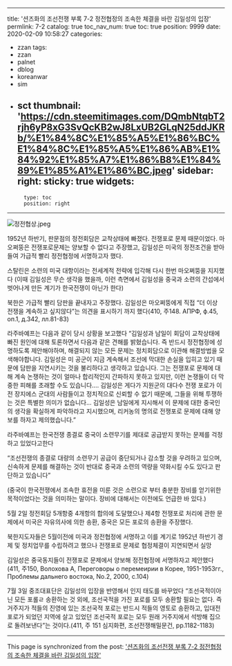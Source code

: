 
---
title: '션즈화의 조선전쟁 부록 7-2 정전협정의 조속한 체결을 바란 김일성의 입장'
permlink: 7-2
catalog: true
toc_nav_num: true
toc: true
position: 9999
date: 2020-02-09 10:58:27
categories:
- zzan
tags:
- zzan
- palnet
- dblog
- koreanwar
- sim
- sct
thumbnail: 'https://cdn.steemitimages.com/DQmbNtqbT2rjh6yP8xG3SvQcKB2wJ8LxUB2GLqN25ddJKRb/%E1%84%8C%E1%85%A5%E1%86%BC%E1%84%8C%E1%85%A5%E1%86%AB%E1%84%92%E1%85%A7%E1%86%B8%E1%84%89%E1%85%A1%E1%86%BC.jpeg'
sidebar:
    right:
        sticky: true
widgets:
    -
        type: toc
        position: right
---


![정전협상.jpeg](https://cdn.steemitimages.com/DQmbNtqbT2rjh6yP8xG3SvQcKB2wJ8LxUB2GLqN25ddJKRb/%E1%84%8C%E1%85%A5%E1%86%BC%E1%84%8C%E1%85%A5%E1%86%AB%E1%84%92%E1%85%A7%E1%86%B8%E1%84%89%E1%85%A1%E1%86%BC.jpeg)

1952년 하반기, 판문점의 정전회담은 교착상태에 빠졌다. 전쟁포로 문제 때문이었다. 마오쩌뚱은 전쟁포로문제는 양보할 수 없다고 주장했고, 김일성은 미국의 정전조건을 받아 들여 가급적 빨리 정전협정에 서명하고자 했다. 

스탈린은 소련의 미국 대항이라는 전세계적 전략에 입각해 다시 한번 마오쩌뚱을 지지했다
(이때 김일성은 무슨 생각을 했을까, 이런 측면에서 김일성을 중국과 소련의 간섭에서 벗어나게 만든 계기가 한국전쟁이 아닌가 한다)

북한은 가급적 빨리 담판을 끝내자고 주장했다. 김일성은 마오쩌뚱에게 직접 “더 이상 전쟁을 계속하고 싶지않다”는 의견을 표시하기 까지 했다(410, 주148. АПРФ, ф.45, оп.1, д.342, лл.81-83)


라주바예프는 다음과 같이 당시 상황을 보고했다 
“김일성과 남일이 회담이 교착상태에 빠진 원인에 대해 토론하면서 다음과 같은 견해를 밝혔습니다. 즉 반드시 정전협정에 성명하도록 제안해야하며, 해결되지 않는 모든 문제는 정치회담으로 이관해 해결방법을 모색해야합니다. 
 김일성은 미 공군이 지금 계속해서 조선에 막대한 손실을 입히고 있기 때문에 담판을 지연시키는 것을 불리하다고 생각하고 있습니다. 그는 전쟁포로 문제에 대해 계속 논쟁하는 것이 얼마나 합리적인지 간파하지 못하고 있지만, 이런 논쟁들이 더 막중한 피해를 초래할 수도 있습니다…. 김일성은 게다가 지원군의 대다수 전쟁 포로가 이전 장지에스 군대의 사람들이고 정치적으로 신뢰할 수 없기 때문에, 그들을 위해 투쟁하는 것은 특별한 의미가 없습니다… 김일성은 남일에게 지시해서 이 문제에 대한 중국인의 생각을 확실하게 파악하라고 지시했으며, 리커농의 명의로 전쟁포로 문제에 대해 양보를 하자고 제의했습니다.”

라주바예프는 한국전쟁 종결로 중국이 소련무기를 제대로 공급받지 못하는 문제를 걱정하고 있었다고한다

“조선전쟁의 종결로 대량의 소련무기 공급이 중단되거나 감소할 것을 우려하고 있으며, 신속하게 문제를 해결하는 것이 반대로 중국과 소련의 역량을 약화시킬 수도 있다고 판단하고 있습니다”

(중국이 한국전쟁에서 조속한 휴전을 미룬 것은 소련으로 부터 충분한 장비를 얻기위한 목적이었다는 것을 의미하는 말이다. 장비에 대해서는 이전에도 언급한 바 있다.)


5월 2일 정전회담 5개항중 4개항의 합의에 도달했으나 제4항 전쟁포로 처리에 관한 문제에서 미국은 자유의사에 의한 송환, 중국은 모든 포로의 송환을 주장했다. 

북한지도자들은 5월이전에 미국과 정전협정에 서명하고 이를 계기로 1952년 하반기 경제 및 정치업무를 수립하려고 했으나 전쟁포로 문제로 협정체결이 지연되면서 실망

김일성은 중국동지들이 전쟁포로 문제에서 양보해 정전협정에 서명하자고 제안했다(411, 주150, Волохова А, Переговоры о перемеирии в Корее, 1951-1953гг., Проблемы дальнего востока, No.2, 2000, c.104)

7월 3일 중조대표단은 김일성의 입장을 반영해서 인지 태도를 바꾸었다
“조선국적이아닌 모든 포롤ㄹ 송환하는 것 외에, 조선국적을 가진 포로를 모두 송환할 필요는 없다. 즉 거주지가 적들의 진영에 있는 조선국적 포로는 반드시 적들의 영토로 송환하고, 입대전 포로가 되었던 지역에 살고 있었던 조선국적 포로는 모두 원래 거주지에서 석방해 집으로 돌려보낸다”는 것이다.(411, 주 151 심지화편, 조선전쟁해밀문건, pp.1182-1183)

- - -

This page is synchronized from the post: ['션즈화의 조선전쟁 부록 7-2 정전협정의 조속한 체결을 바란 김일성의 입장'](https://steemit.com/@wisdomandjustice/7-2)
